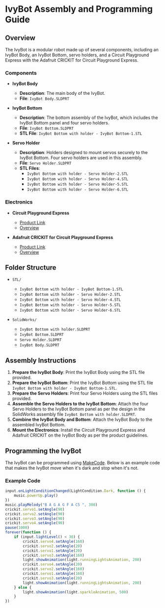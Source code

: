 # IvyBot Assembly and Programming Guide

## Overview

The IvyBot is a modular robot made up of several components, including an IvyBot Body, an IvyBot Bottom, servo holders, and a Circuit Playground Express with the Adafruit CRICKIT for Circuit Playground Express.

### Components

- **IvyBot Body**
  - **Description**: The main body of the IvyBot.
  - **File**: `IvyBot Body.SLDPRT`

- **IvyBot Bottom**
  - **Description**: The bottom assembly of the IvyBot, which includes the IvyBot Bottom panel and four servo holders.
  - **File**: `IvyBot Bottom.SLDPRT`
  - **STL File**: `IvyBot Bottom with holder - IvyBot Bottom-1.STL`

- **Servo Holder**
  - **Description**: Holders designed to mount servos securely to the IvyBot Bottom. Four servo holders are used in this assembly.
  - **File**: `Servo Holder.SLDPRT`
  - **STL Files**:
    - `IvyBot Bottom with holder - Servo Holder-2.STL`
    - `IvyBot Bottom with holder - Servo Holder-4.STL`
    - `IvyBot Bottom with holder - Servo Holder-5.STL`
    - `IvyBot Bottom with holder - Servo Holder-6.STL`

### Electronics

- **Circuit Playground Express**
  - [Product Link](https://www.adafruit.com/product/3333)
  - [Overview](https://learn.adafruit.com/adafruit-circuit-playground-express/overview)

- **Adafruit CRICKIT for Circuit Playground Express**
  - [Product Link](https://www.adafruit.com/product/3093)
  - [Overview](https://learn.adafruit.com/adafruit-crickit-creative-robotic-interactive-construction-kit/overview)

## Folder Structure

- `STL/`
  - `IvyBot Bottom with holder - IvyBot Bottom-1.STL`
  - `IvyBot Bottom with holder - Servo Holder-2.STL`
  - `IvyBot Bottom with holder - Servo Holder-4.STL`
  - `IvyBot Bottom with holder - Servo Holder-5.STL`
  - `IvyBot Bottom with holder - Servo Holder-6.STL`
  
- `SolidWorks/`
  - `IvyBot Bottom with holder.SLDPRT`
  - `IvyBot Bottom.SLDPRT`
  - `Servo Holder.SLDPRT`
  - `IvyBot Body.SLDPRT`

## Assembly Instructions

1. **Prepare the IvyBot Body**: Print the IvyBot Body using the STL file provided.
2. **Prepare the IvyBot Bottom**: Print the IvyBot Bottom using the STL file `IvyBot Bottom with holder - IvyBot Bottom-1.STL`.
3. **Prepare the Servo Holders**: Print four Servo Holders using the STL files provided.
4. **Assemble the Servo Holders to the IvyBot Bottom**: Attach the four Servo Holders to the IvyBot Bottom panel as per the design in the SolidWorks assembly file `IvyBot Bottom with holder.SLDPRT`.
5. **Combine the IvyBot Body and Bottom**: Attach the IvyBot Body to the assembled IvyBot Bottom.
6. **Mount the Electronics**: Install the Circuit Playground Express and Adafruit CRICKIT on the IvyBot Body as per the product guidelines.

## Programming the IvyBot

The IvyBot can be programmed using [MakeCode](https://makecode.adafruit.com/). Below is an example code that makes the IvyBot move when it's dark and stop when it's not.

### Example Code

```javascript
input.onLightConditionChanged(LightCondition.Dark, function () {
    music.powerUp.play()
})
music.playMelody("B A G A G F A C5 ", 300)
crickit.servo1.setAngle(90)
crickit.servo2.setAngle(90)
crickit.servo3.setAngle(90)
crickit.servo4.setAngle(90)
pause(1000)
forever(function () {
    if (input.lightLevel() < 30) {
        crickit.servo4.setAngle(160)
        crickit.servo2.setAngle(20)
        crickit.servo1.setAngle(20)
        crickit.servo3.setAngle(160)
        light.showAnimation(light.runningLightsAnimation, 200)
        crickit.servo4.setAngle(20)
        crickit.servo2.setAngle(160)
        crickit.servo1.setAngle(160)
        crickit.servo3.setAngle(20)
        light.showAnimation(light.runningLightsAnimation, 200)
    } else {
        light.showAnimation(light.sparkleAnimation, 500)
    }
})
